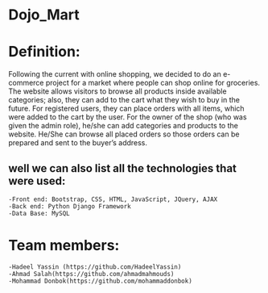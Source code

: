 # Dojo_Mart

# Definition:
  Following the current with online shopping, we decided to do an e-commerce project for a market where people can shop online for groceries. 
  The website allows visitors to browse all products inside available categories; also, they can add to the cart what they wish to buy in the future.
  For registered users, they can place orders with all items, which were added to the cart by the user.
  For the owner of the shop (who was given the admin role), he/she can add categories and products to the website.
  He/She can browse all placed orders so those orders can be prepared and sent to the buyer’s address.
  
  ## well we can also list all the technologies that were used:
    -Front end: Bootstrap, CSS, HTML, JavaScript, JQuery, AJAX
    -Back end: Python Django Framework
    -Data Base: MySQL 
    
 # Team members:
    -Hadeel Yassin (https://github.com/HadeelYassin)
    -Ahmad Salah(https://github.com/ahmadmahmouds)
    -Mohammad Donbok(https://github.com/mohammaddonbok)
